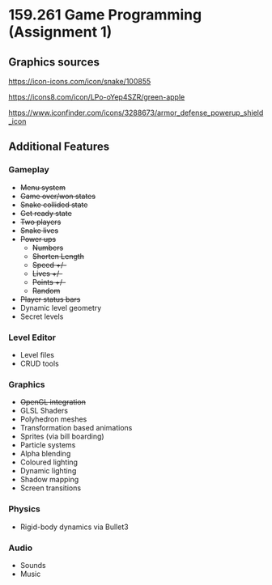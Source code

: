 # 159.261 Game Programming (Assignment 1)
## Graphics sources
https://icon-icons.com/icon/snake/100855

https://icons8.com/icon/LPo-oYep4SZR/green-apple

https://www.iconfinder.com/icons/3288673/armor_defense_powerup_shield_icon

## Additional Features

### Gameplay
- ~~Menu system~~
- ~~Game over/won states~~
- ~~Snake collided state~~
- ~~Get ready state~~
- ~~Two players~~
- ~~Snake lives~~
- ~~Power ups~~
    - ~~Numbers~~
    - ~~Shorten Length~~
    - ~~Speed +/-~~
    - ~~Lives +/-~~
    - ~~Points +/-~~
    - ~~Random~~
- ~~Player status bars~~
- Dynamic level geometry
- Secret levels

### Level Editor
- Level files
- CRUD tools

### Graphics
- ~~OpenGL integration~~
- GLSL Shaders
- Polyhedron meshes
- Transformation based animations
- Sprites (via bill boarding)
- Particle systems
- Alpha blending
- Coloured lighting
- Dynamic lighting
- Shadow mapping
- Screen transitions

### Physics
- Rigid-body dynamics via Bullet3

### Audio
- Sounds
- Music

